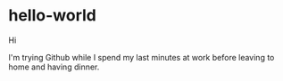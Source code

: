 # hello-world
Hi

I'm trying Github while I spend my last minutes at work before leaving to home and having dinner.
